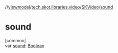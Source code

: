 //[viewmodel](../../../index.md)/[tech.skot.libraries.video](../index.md)/[SKVideo](index.md)/[sound](sound.md)

# sound

[common]\
var [sound](sound.md): [Boolean](https://kotlinlang.org/api/latest/jvm/stdlib/kotlin/-boolean/index.html)
